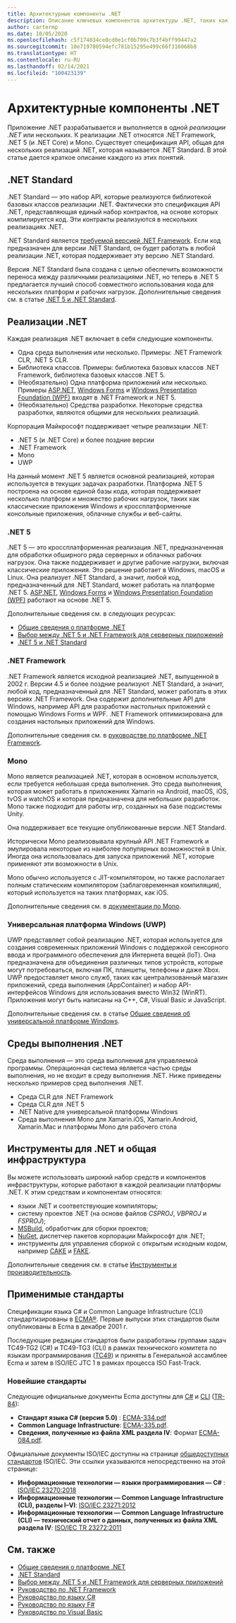 ```yaml
---
title: Архитектурные компоненты .NET
description: Описание ключевых компонентов архитектуры .NET, таких как .NET Standard, реализации .NET, среды выполнения .NET и инструменты.
author: cartermp
ms.date: 10/05/2020
ms.openlocfilehash: c5f174034ce0cd0e1cf0b799c7b3f4bff99447a2
ms.sourcegitcommit: 10e719780594efc781b15295e499c66f316068b8
ms.translationtype: HT
ms.contentlocale: ru-RU
ms.lasthandoff: 02/14/2021
ms.locfileid: "100423139"
---
```

# <a name="net-architectural-components"></a>Архитектурные компоненты .NET

Приложение .NET разрабатывается и выполняется в одной *реализации .NET* или нескольких. К реализации .NET относятся .NET Framework, .NET 5 (и .NET Core) и Mono. Существует спецификация API, общая для нескольких реализаций .NET, которая называется .NET Standard. В этой статье дается краткое описание каждого из этих понятий.

## <a name="net-standard"></a>.NET Standard

.NET Standard — это набор API, которые реализуются библиотекой базовых классов реализации .NET. Фактически это спецификация API .NET, представляющая единый набор контрактов, на основе которых компилируется код. Эти контракты реализуются в нескольких реализациях .NET.

.NET Standard является [требуемой версией .NET Framework](glossary.md#target-framework). Если код предназначен для версии .NET Standard, он будет работать в любой реализации .NET, которая поддерживает эту версию .NET Standard.

Версия .NET Standard была создана с целью обеспечить возможности переноса между различными реализациями .NET, но теперь в .NET 5 предлагается лучший способ совместного использования кода для нескольких платформ и рабочих нагрузок. Дополнительные сведения см. в статье [.NET 5 и .NET Standard](net-standard.md#net-5-and-net-standard).

## <a name="net-implementations"></a>Реализации .NET

Каждая реализация .NET включает в себя следующие компоненты.

- Одна среда выполнения или несколько. Примеры: .NET Framework CLR, .NET 5 CLR.
- Библиотека классов. Примеры: библиотека базовых классов .NET Framework, библиотека базовых классов .NET 5.
- (Необязательно) Одна платформа приложений или несколько. Примеры [ASP.NET](https://www.asp.net/), [Windows Forms](/dotnet/desktop/winforms/windows-forms-overview) и [Windows Presentation Foundation (WPF)](/dotnet/desktop/wpf/) входят в .NET Framework и .NET 5.
- (Необязательно) Средства разработки. Некоторые средства разработки, являются общими для нескольких реализаций.

Корпорация Майкрософт поддерживает четыре реализации .NET:

- .NET 5 (и .NET Core) и более поздние версии
- .NET Framework
- Mono
- UWP

На данный момент .NET 5 является основной реализацией, которая используется в текущих задачах разработки. Платформа .NET 5 построена на основе единой базы кода, которая поддерживает несколько платформ и множество рабочих нагрузок, таких как классические приложения Windows и кроссплатформенные консольные приложения, облачные службы и веб-сайты.

### <a name="net-5"></a>.NET 5

.NET 5 — это кроссплатформенная реализация .NET, предназначенная для обработки обширного ряда серверных и облачных рабочих нагрузок. Она также поддерживает и другие рабочие нагрузки, включая классические приложения. Это решение работает в Windows, macOS и Linux. Она реализует .NET Standard, а значит, любой код, предназначенный для .NET Standard, может работать на платформе .NET 5. [ASP.NET](https://dotnet.microsoft.com/learn/aspnet/what-is-aspnet-core), [Windows Forms](/dotnet/desktop/winforms/windows-forms-overview) и [Windows Presentation Foundation (WPF)](/dotnet/desktop/wpf/) работают на основе .NET 5.

Дополнительные сведения см. в следующих ресурсах:

- [Общие сведения о платформе .NET](../core/introduction.md)
- [Выбор между .NET 5 и .NET Framework для серверных приложений](choosing-core-framework-server.md)
- [.NET 5 и .NET Standard](net-standard.md#net-5-and-net-standard)

### <a name="net-framework"></a>.NET Framework

.NET Framework является исходной реализацией .NET, выпущенной в 2002 г. Версии 4.5 и более поздние реализуют .NET Standard, а значит, любой код, предназначенный для .NET Standard, может работать в этих версиях .NET Framework. Она содержит дополнительные API для Windows, например API для разработки настольных приложений с помощью Windows Forms и WPF. .NET Framework оптимизирована для создания настольных приложений для Windows.

Дополнительные сведения см. в [руководстве по платформе .NET Framework](../framework/index.yml).

### <a name="mono"></a>Mono

Mono является реализацией .NET, которая в основном используется, если требуется небольшая среда выполнения. Это среда выполнения, которая может работать в приложениях Xamarin на Android, macOS, iOS, tvOS и watchOS и которая предназначена для небольших разработок. Mono также подходит для работы игр, созданных на базе подсистемы Unity.

Она поддерживает все текущие опубликованные версии .NET Standard.

Исторически Mono реализовывала крупный API .NET Framework и эмулировала некоторые из наиболее популярных возможностей в Unix. Иногда она использовалась для запуска приложений .NET, которые применяют эти возможности в Unix.

Mono обычно используется с JIT-компилятором, но также располагает полным статическим компилятором (заблаговременная компиляция), который используется на таких платформах, как iOS.

Дополнительные сведения см. в [документации по Mono](https://www.mono-project.com/docs/).

### <a name="universal-windows-platform-uwp"></a>Универсальная платформа Windows (UWP)

UWP представляет собой реализацию .NET, которая используется для создания современных приложений Windows с поддержкой сенсорного ввода и программного обеспечения для Интернета вещей (IoT). Она предназначена для объединения различных типов устройств, которые могут потребоваться, включая ПК, планшеты, телефоны и даже Xbox. UWP предоставляет много служб, таких как централизованный магазин приложений, среда выполнения (AppContainer) и набор API-интерфейсов Windows для использования вместо Win32 (WinRT). Приложения могут быть написаны на C++, C#, Visual Basic и JavaScript.

Дополнительные сведения см. в статье [Общие сведения об универсальной платформе Windows](/windows/uwp/get-started/universal-application-platform-guide).

## <a name="net-runtimes"></a>Среды выполнения .NET

Среда выполнения — это среда выполнения для управляемой программы. Операционная система является частью среды выполнения, но не входит в среду выполнения .NET. Ниже приведены несколько примеров сред выполнения .NET.

- Среда CLR для .NET Framework
- Среда CLR для .NET 5
- .NET Native для универсальной платформы Windows
- Среда выполнения Mono для Xamarin.iOS, Xamarin.Android, Xamarin.Mac и платформы Mono для рабочего стола

## <a name="net-tooling-and-common-infrastructure"></a>Инструменты для .NET и общая инфраструктура

Вы можете использовать широкий набор средств и компонентов инфраструктуры, которые работают в каждой реализации платформы .NET. К этим средствам и компонентам относятся:

- языки .NET и соответствующие компиляторы;
- систему проектов .NET (на основе файлов *CSPROJ*, *VBPROJ* и *FSPROJ*);
- [MSBuild](/visualstudio/msbuild/msbuild), обработчик для сборки проектов;
- [NuGet](/nuget/), диспетчер пакетов корпорации Майкрософт для .NET;
- инструменты для управления сборкой с открытым исходным кодом, например [CAKE](https://cakebuild.net/) и [FAKE](https://fake.build/).

Дополнительные сведения см. в статье [Инструменты и производительность](../core/introduction.md#tools-and-productivity).

## <a name="applicable-standards"></a>Применимые стандарты

Спецификации языка C# и Common Language Infrastructure (CLI) стандартизированы в [ECMA&reg;](https://www.ecma-international.org/). Первые выпуски этих стандартов были опубликованы в Ecma в декабре 2001 г.

Последующие редакции стандартов были разработаны группами задач TC49-TG2 (C#) и TC49-TG3 (CLI) в рамках технического комитета по языкам программирования ([TC49](https://www.ecma-international.org/memento/tc49.htm)) и приняты в Генеральной ассамблее Ecma и затем в ISO/IEC JTC 1 в рамках процесса ISO Fast-Track.

### <a name="latest-standards"></a>Новейшие стандарты

Следующие официальные документы Ecma доступны для [C#](http://www.ecma-international.org/publications/standards/Ecma-334.htm) и [CLI](http://www.ecma-international.org/publications/standards/Ecma-335.htm) ([TR-84](http://www.ecma-international.org/publications/techreports/E-TR-084.htm)):

- **Стандарт языка C# (версия 5.0)** : [ECMA-334.pdf](https://www.ecma-international.org/publications/files/ECMA-ST/ECMA-334.pdf)
- **Common Language Infrastructure**: [ECMA-335.pdf](https://www.ecma-international.org/publications/files/ECMA-ST/ECMA-335.pdf).
- **Сведения, полученные из файла XML раздела IV**: Формат [ECMA-084.pdf](https://www.ecma-international.org/publications/files/ECMA-TR/ECMA%20TR-084.pdf).

Официальные документы ISO/IEC доступны на странице [общедоступных стандартов](https://standards.iso.org/ittf/PubliclyAvailableStandards/) ISO/IEC. Эти ссылки указываются непосредственно на этой странице:

- **Информационные технологии — языки программирования — C#** : [ISO/IEC 23270:2018](https://standards.iso.org/ittf/PubliclyAvailableStandards/c075178_ISO_IEC_23270_2018.zip)
- **Информационные технологии — Common Language Infrastructure (CLI), разделы I–VI**: [ISO/IEC 23271:2012](https://standards.iso.org/ittf/PubliclyAvailableStandards/c058046_ISO_IEC_23271_2012(E).zip)
- **Информационные технологии — Common Language Infrastructure (CLI) — технический отчет о данных, полученных из файла XML раздела IV**: [ISO/IEC TR 23272:2011](https://standards.iso.org/ittf/PubliclyAvailableStandards/c057955_ISO_IEC_TR_23272_2011.zip)

## <a name="see-also"></a>См. также

- [Общие сведения о платформе .NET](../core/introduction.md)
- [.NET Standard](net-standard.md)
- [Выбор между .NET 5 и .NET Framework для серверных приложений](choosing-core-framework-server.md)
- [Руководство по .NET Framework](../framework/index.yml)
- [Руководство по языку C#](../csharp/index.yml)
- [Руководство по языку F#](../fsharp/index.yml)
- [Руководство по Visual Basic](../visual-basic/index.yml)
